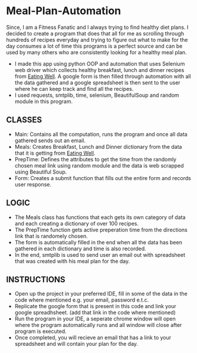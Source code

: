 # Meal-Plan-Automation

Since, I am a Fitness Fanatic and I always trying to find healthy diet plans. I decided to create a program that does that all for me as scrolling through hundreds of recipes everyday and trying to figure out what to make for the day consumes a lot of time this programs is a perfect source and can be used by many others who are consistently looking for a healthy meal plan.

- I made this app using python OOP and automation that uses Selenium web driver which collects healthy breakfast, lunch and dinner recipes from [Eating Well](https://www.eatingwell.com/). A google form is then filled through automation with all the data gathered and a google spreadsheet is then sent to the user where he can keep track and find all the recipes.
- I used requests, smtplib, time, selenium, BeautifulSoup and random module in this program.

## CLASSES
* Main: Contains all the computation, runs the program and once all data gathered sends out an email.
* Meals: Creates Breakfast, Lunch and Dinner dictionary from the data that it is getting from [Eating Well](https://www.eatingwell.com/).
* PrepTime: Defines the attributes to get the time from the randomly chosen meal link using random module and the data is web scrapped using Beautiful Soup.
* Form: Creates a submit function that fills out the entire form and records user response.

## LOGIC
* The Meals class has functions that each gets its own category of data and each creating a dictionary of over 100 recipes.
* The PrepTime function gets active preperation time from the directions link that is randomely chosen.
* The form is automatically filled in the end when all the data has been gathered in each dictionary and time is also recorded.
* In the end, smtplib is used to send user an email out with spreadsheet that was created with his meal plan for the day.

## INSTRUCTIONS
* Open up the project in your preferred IDE, fill in some of the data in the code where mentioned e.g. your email, password e.t.c. 
* Replicate the google form that is present in this code and link your google spreadhsheet. (add that link in the code where mentioned)
* Run the program in your IDE, a seperate chrome window will open where the program automatically runs and all window will close after program is executed.
* Once completed, you will recieve an email that has a link to your spreadsheet and will contain your plan for the day.
